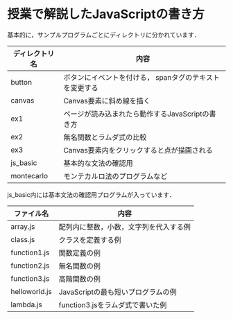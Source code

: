 # 授業で解説したJavaScriptの書き方

基本的に，サンプルプログラムごとにディレクトリに分かれています．

ディレクトリ名 | 内容
-|-
button | ボタンにイベントを付ける， spanタグのテキストを変更する
canvas | Canvas要素に斜め線を描く
ex1 | ページが読み込まれたら動作するJavaScriptの書き方
ex2 | 無名関数とラムダ式の比較
ex3 | Canvas要素内をクリックすると点が描画される
js_basic | 基本的な文法の確認用
montecarlo | モンテカルロ法のプログラムなど

js_basic内には基本文法の確認用プログラムが入っています．

ファイル名 | 内容
-|-
array.js | 配列内に整数，小数，文字列を代入する例
class.js | クラスを定義する例
function1.js | 関数定義の例
function2.js | 無名関数の例
function3.js | 高階関数の例
helloworld.js | JavaScriptの最も短いプログラムの例
lambda.js | function3.jsをラムダ式で書いた例

